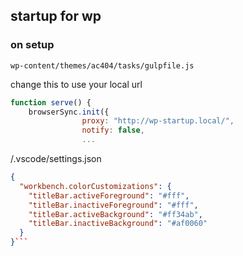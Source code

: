## startup for wp

### on setup

 `wp-content/themes/ac404/tasks/gulpfile.js`

change this to use your local url

``` js
function serve() {
    browserSync.init({
                proxy: "http://wp-startup.local/",
                notify: false,
                ...
```

/.vscode/settings.json

``` json
{
  "workbench.colorCustomizations": {
    "titleBar.activeForeground": "#fff",
    "titleBar.inactiveForeground": "#fff",
    "titleBar.activeBackground": "#ff34ab",
    "titleBar.inactiveBackground": "#af0060"
  }
}```
